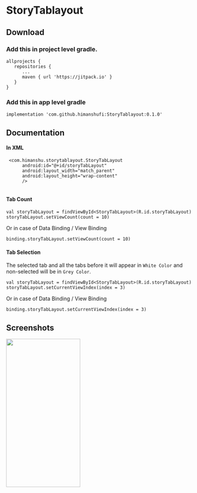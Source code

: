 # StoryTablayout


## Download

### Add this in project level gradle.

```
allprojects {
   repositories {
      ...
      maven { url 'https://jitpack.io' }
   }
}
```
### Add this in app level gradle

```
implementation 'com.github.himanshufi:StoryTablayout:0.1.0'
```

## Documentation

#### In XML

```
 <com.himanshu.storytablayout.StoryTabLayout
      android:id="@+id/storyTabLayout"
      android:layout_width="match_parent"
      android:layout_height="wrap-content"
      />
	 
```

#### Tab Count

```
val storyTabLayout = findViewById<StoryTabLayout>(R.id.storyTabLayout)
storyTabLayout.setViewCount(count = 10)
```
Or in case of Data Binding / View Binding

```
binding.storyTabLayout.setViewCount(count = 10)
```


#### Tab Selection

The selected tab and all the tabs before it will appear in `White Color` and non-selected will be in `Grey Color`.

```
val storyTabLayout = findViewById<StoryTabLayout>(R.id.storyTabLayout)
storyTabLayout.setCurrentViewIndex(index = 3)
```

Or in case of Data Binding / View Binding


```
binding.storyTabLayout.setCurrentViewIndex(index = 3)
```

## Screenshots

<img src="https://user-images.githubusercontent.com/35216589/105994907-40b40080-60ce-11eb-8eab-cde544d43fac.png" width="200" height="400"/>



